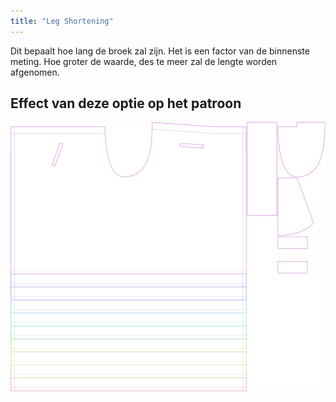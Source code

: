 ```yaml
---
title: "Leg Shortening"
---
```


Dit bepaalt hoe lang de broek zal zijn. Het is een factor van de binnenste meting. Hoe groter de waarde, des te meer zal de lengte worden afgenomen.

## Effect van deze optie op het patroon

![Deze afbeelding toont het effect van deze optie door meerdere varianten die een andere waarde hebben voor deze optie te vervangen](waralee_legshortening_sample.svg "Effect van deze optie op het patroon")
